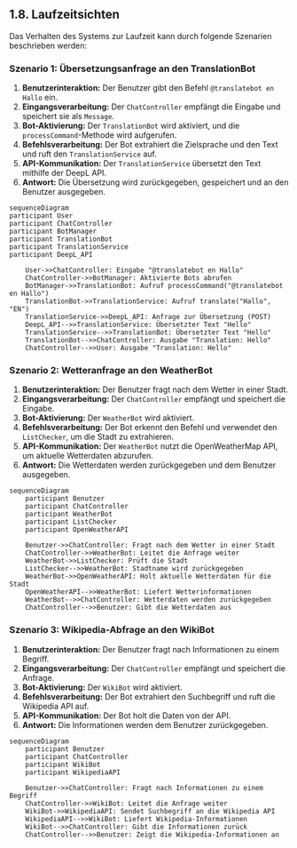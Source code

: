 ## 1.8. Laufzeitsichten

Das Verhalten des Systems zur Laufzeit kann durch folgende Szenarien beschrieben werden:

### Szenario 1: Übersetzungsanfrage an den TranslationBot
1. **Benutzerinteraktion:** Der Benutzer gibt den Befehl `@translatebot en Hallo` ein.
2. **Eingangsverarbeitung:** Der `ChatController` empfängt die Eingabe und speichert sie als `Message`.
3. **Bot-Aktivierung:** Der `TranslationBot` wird aktiviert, und die `processCommand`-Methode wird aufgerufen.
4. **Befehlsverarbeitung:** Der Bot extrahiert die Zielsprache und den Text und ruft den `TranslationService` auf.
5. **API-Kommunikation:** Der `TranslationService` übersetzt den Text mithilfe der DeepL API.
6. **Antwort:** Die Übersetzung wird zurückgegeben, gespeichert und an den Benutzer ausgegeben.

```mermaid
sequenceDiagram
participant User
participant ChatController
participant BotManager
participant TranslationBot
participant TranslationService
participant DeepL_API

    User->>ChatController: Eingabe "@translatebot en Hallo"
    ChatController->>BotManager: Aktivierte Bots abrufen
    BotManager->>TranslationBot: Aufruf processCommand("@translatebot en Hallo")
    TranslationBot->>TranslationService: Aufruf translate("Hallo", "EN")
    TranslationService->>DeepL_API: Anfrage zur Übersetzung (POST)
    DeepL_API-->>TranslationService: Übersetzter Text "Hello"
    TranslationService-->>TranslationBot: Übersetzter Text "Hello"
    TranslationBot-->>ChatController: Ausgabe "Translation: Hello"
    ChatController-->>User: Ausgabe "Translation: Hello"
```

### Szenario 2: Wetteranfrage an den WeatherBot
1. **Benutzerinteraktion:** Der Benutzer fragt nach dem Wetter in einer Stadt.
2. **Eingangsverarbeitung:** Der `ChatController` empfängt und speichert die Eingabe.
3. **Bot-Aktivierung:** Der `WeatherBot` wird aktiviert.
4. **Befehlsverarbeitung:** Der Bot erkennt den Befehl und verwendet den `ListChecker`, um die Stadt zu extrahieren.
5. **API-Kommunikation:** Der `WeatherBot` nutzt die OpenWeatherMap API, um aktuelle Wetterdaten abzurufen.
6. **Antwort:** Die Wetterdaten werden zurückgegeben und dem Benutzer ausgegeben.

```mermaid
sequenceDiagram
    participant Benutzer
    participant ChatController
    participant WeatherBot
    participant ListChecker
    participant OpenWeatherAPI

    Benutzer->>ChatController: Fragt nach dem Wetter in einer Stadt
    ChatController->>WeatherBot: Leitet die Anfrage weiter
    WeatherBot->>ListChecker: Prüft die Stadt
    ListChecker-->>WeatherBot: Stadtname wird zurückgegeben
    WeatherBot->>OpenWeatherAPI: Holt aktuelle Wetterdaten für die Stadt
    OpenWeatherAPI-->>WeatherBot: Liefert Wetterinformationen
    WeatherBot-->>ChatController: Wetterdaten werden zurückgegeben
    ChatController-->>Benutzer: Gibt die Wetterdaten aus
```

### Szenario 3: Wikipedia-Abfrage an den WikiBot
1. **Benutzerinteraktion:** Der Benutzer fragt nach Informationen zu einem Begriff.
2. **Eingangsverarbeitung:** Der `ChatController` empfängt und speichert die Anfrage.
3. **Bot-Aktivierung:** Der `WikiBot` wird aktiviert.
4. **Befehlsverarbeitung:** Der Bot extrahiert den Suchbegriff und ruft die Wikipedia API auf.
5. **API-Kommunikation:** Der Bot holt die Daten von der API.
6. **Antwort:** Die Informationen werden dem Benutzer zurückgegeben.

```mermaid
sequenceDiagram
    participant Benutzer
    participant ChatController
    participant WikiBot
    participant WikipediaAPI

    Benutzer->>ChatController: Fragt nach Informationen zu einem Begriff
    ChatController->>WikiBot: Leitet die Anfrage weiter
    WikiBot->>WikipediaAPI: Sendet Suchbegriff an die Wikipedia API
    WikipediaAPI-->>WikiBot: Liefert Wikipedia-Informationen
    WikiBot-->>ChatController: Gibt die Informationen zurück
    ChatController-->>Benutzer: Zeigt die Wikipedia-Informationen an
```